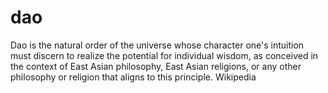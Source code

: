 # dao
Dao is the natural order of the universe whose character one's intuition must discern to realize the potential for individual wisdom, as conceived in the context of East Asian philosophy, East Asian religions, or any other philosophy or religion that aligns to this principle. Wikipedia
